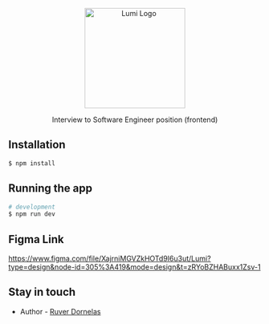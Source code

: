 <p align="center">
  <a href="https://www.labs-lumi.com.br" target="blank"><img src="https://media.licdn.com/dms/image/C4D0BAQHcIiVqOtOAnQ/company-logo_200_200/0/1660403653527/labs_lumi_logo?e=2147483647&v=beta&t=PUKrxACtqBBUOlPEvda4W0gtKax1QPp-dnjPohA6bcY" width="200" alt="Lumi Logo" /></a>
</p>

  <p align="center">Interview to Software Engineer position (frontend)</p>

## Installation

```bash
$ npm install
```

## Running the app

```bash
# development
$ npm run dev
```

## Figma Link

https://www.figma.com/file/XajrniMGVZkHOTd9I6u3ut/Lumi?type=design&node-id=305%3A419&mode=design&t=zRYoBZHABuxx1Zsv-1

## Stay in touch

- Author - [Ruver Dornelas](https://linkedin.com/in/ruver-dornelas)
